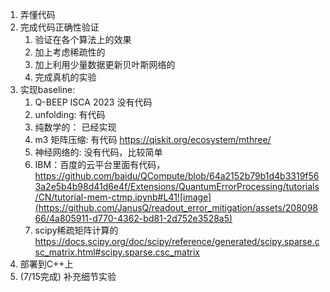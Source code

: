 1. 弄懂代码
2. 完成代码正确性验证
    1. 验证在各个算法上的效果
    2. 加上考虑稀疏性的
    3. 加上利用少量数据更新贝叶斯网络的
    5. 完成真机的实验
3. 实现baseline:
    1. Q-BEEP ISCA 2023 没有代码
    2. unfolding: 有代码
    3. 纯数学的： 已经实现
    4. m3 矩阵压缩: 有代码 https://qiskit.org/ecosystem/mthree/
    5. 神经网络的: 没有代码，比较简单
    6. IBM：百度的云平台里面有代码，https://github.com/baidu/QCompute/blob/64a2152b79b1d4b3319f563a2e5b4b98d41d6e4f/Extensions/QuantumErrorProcessing/tutorials/CN/tutorial-mem-ctmp.ipynb#L41![image](https://github.com/JanusQ/readout_error_mitigation/assets/20809866/4a805911-d770-4362-bd81-2d752e3528a5)
    7. scipy稀疏矩阵计算的 https://docs.scipy.org/doc/scipy/reference/generated/scipy.sparse.csc_matrix.html#scipy.sparse.csc_matrix
3. 部署到C++上
4. (7/15完成) 补充细节实验
